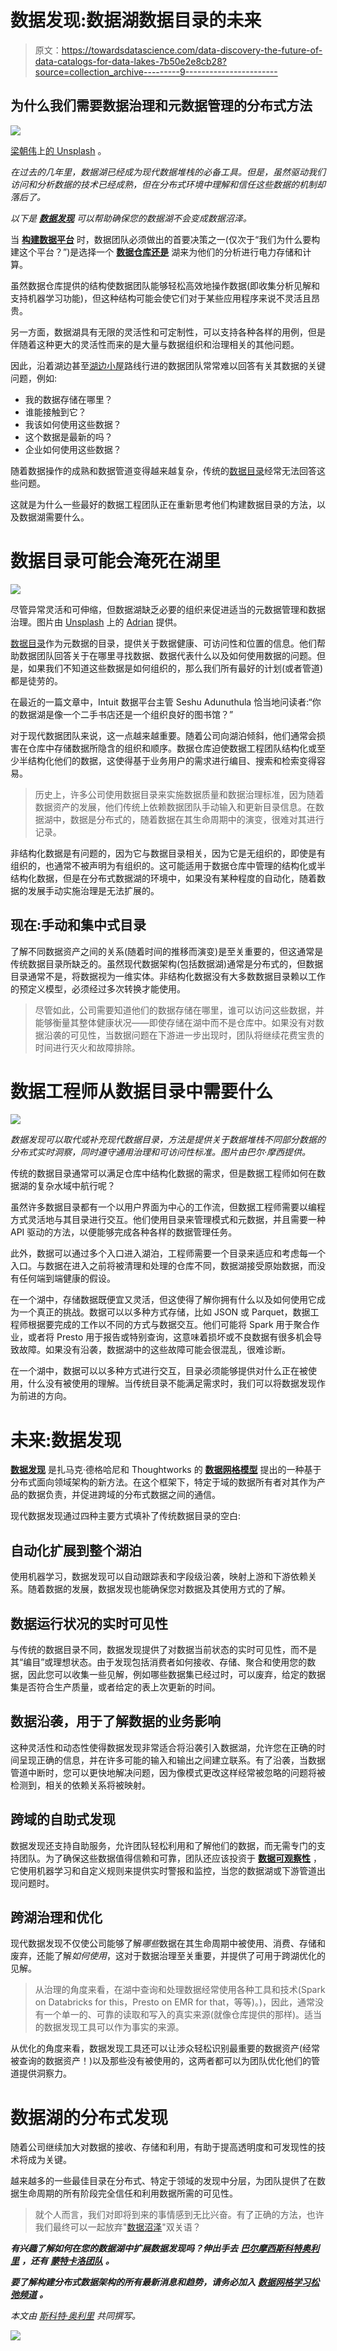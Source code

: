 # 数据发现:数据湖数据目录的未来

> 原文：<https://towardsdatascience.com/data-discovery-the-future-of-data-catalogs-for-data-lakes-7b50e2e8cb28?source=collection_archive---------9----------------------->

## 为什么我们需要数据治理和元数据管理的分布式方法

![](img/79093b16b4a96acca8fd528338fc2ef0.png)

[梁朝伟](https://unsplash.com/photos/D4YrzSwyIEc)上[的 Unsplash](http://www.unsplash.com) 。

*在过去的几年里，数据湖已经成为现代数据堆栈的必备工具。但是，虽然驱动我们访问和分析数据的技术已经成熟，但在分布式环境中理解和信任这些数据的机制却落后了。*

*以下是* [***数据发现***](https://www.montecarlodata.com/data-catalogs-are-dead-long-live-data-discovery/) *可以帮助确保您的数据湖不会变成数据沼泽。*

当 [**构建数据平台**](/how-to-build-your-data-platform-like-a-product-6677e8abe318) 时，数据团队必须做出的首要决策之一(仅次于“我们为什么要构建这个平台？”)是选择一个 [**数据仓库还是**](/how-to-build-your-data-platform-choosing-a-cloud-data-warehouse-3de66862f41c) 湖来为他们的分析进行电力存储和计算。

虽然数据仓库提供的结构使数据团队能够轻松高效地操作数据(即收集分析见解和支持机器学习功能)，但这种结构可能会使它们对于某些应用程序来说不灵活且昂贵。

另一方面，数据湖具有无限的灵活性和可定制性，可以支持各种各样的用例，但是伴随着这种更大的灵活性而来的是大量与数据组织和治理相关的其他问题。

因此，沿着湖边甚至[湖边小屋](https://databricks.com/blog/2020/01/30/what-is-a-data-lakehouse.html)路线行进的数据团队常常难以回答有关其数据的关键问题，例如:

*   我的数据存储在哪里？
*   谁能接触到它？
*   我该如何使用这些数据？
*   这个数据是最新的吗？
*   企业如何使用这些数据？

随着数据操作的成熟和数据管道变得越来越复杂，传统的[数据目录](https://www.montecarlodata.com/what-we-got-wrong-about-data-governance/)经常无法回答这些问题。

这就是为什么一些最好的数据工程团队正在重新思考他们构建数据目录的方法，以及数据湖需要什么。

# 数据目录可能会淹死在湖里

![](img/3de0bc064ef3dadf94f2b9b3ef13db57.png)

尽管异常灵活和可伸缩，但数据湖缺乏必要的组织来促进适当的元数据管理和数据治理。图片由 [Unsplash](http://www.unsplash.com) 上的 [Adrian](https://unsplash.com/photos/_9phetFNNgs) 提供。

[数据目录](https://www.montecarlodata.com/what-we-got-wrong-about-data-governance/)作为元数据的目录，提供关于数据健康、可访问性和位置的信息。他们帮助数据团队回答关于在哪里寻找数据、数据代表什么以及如何使用数据的问题。但是，如果我们不知道这些数据是如何组织的，那么我们所有最好的计划(或者管道)都是徒劳的。

在最近的一篇文章中，Intuit 数据平台主管 Seshu Adunuthula 恰当地问读者:“你的数据湖是像一个二手书店还是一个组织良好的图书馆？”

对于现代数据团队来说，这一点越来越重要。随着公司向湖泊倾斜，他们通常会损害在仓库中存储数据所隐含的组织和顺序。数据仓库迫使数据工程团队结构化或至少半结构化他们的数据，这使得基于业务用户的需求进行编目、搜索和检索变得容易。

> 历史上，许多公司使用数据目录来实施数据质量和数据治理标准，因为随着数据资产的发展，他们传统上依赖数据团队手动输入和更新目录信息。在数据湖中，数据是分布式的，随着数据在其生命周期中的演变，很难对其进行记录。

非结构化数据是有问题的，因为它与数据目录相关，因为它是无组织的，即使是有组织的，也通常不被声明为有组织的。这可能适用于数据仓库中管理的结构化或半结构化数据，但是在分布式数据湖的环境中，如果没有某种程度的自动化，随着数据的发展手动实施治理是无法扩展的。

## 现在:手动和集中式目录

了解不同数据资产之间的关系(随着时间的推移而演变)是至关重要的，但这通常是传统数据目录所缺乏的。虽然现代数据架构(包括数据湖)通常是分布式的，但数据目录通常不是，将数据视为一维实体。非结构化数据没有大多数数据目录赖以工作的预定义模型，必须经过多次转换才能使用。

> 尽管如此，公司需要知道他们的数据存储在哪里，谁可以访问这些数据，并能够衡量其整体健康状况——即使存储在湖中而不是仓库中。如果没有对数据沿袭的可见性，当数据问题在下游进一步出现时，团队将继续花费宝贵的时间进行灭火和故障排除。

# 数据工程师从数据目录中需要什么

![](img/5618300082765b174f11b9f46c613205.png)

*数据发现可以取代或补充现代数据目录，方法是提供关于数据堆栈不同部分数据的分布式实时洞察，同时遵守通用治理和可访问性标准。图片由巴尔·摩西提供。*

传统的数据目录通常可以满足仓库中结构化数据的需求，但是数据工程师如何在数据湖的复杂水域中航行呢？

虽然许多数据目录都有一个以用户界面为中心的工作流，但数据工程师需要以编程方式灵活地与其目录进行交互。他们使用目录来管理模式和元数据，并且需要一种 API 驱动的方法，以便能够完成各种各样的数据管理任务。

此外，数据可以通过多个入口进入湖泊，工程师需要一个目录来适应和考虑每一个入口。与数据在进入之前将被清理和处理的仓库不同，数据湖接受原始数据，而没有任何端到端健康的假设。

在一个湖中，存储数据既便宜又灵活，但这使得了解你拥有什么以及如何使用它成为一个真正的挑战。数据可以以多种方式存储，比如 JSON 或 Parquet，数据工程师根据要完成的工作以不同的方式与数据交互。他们可能将 Spark 用于聚合作业，或者将 Presto 用于报告或特别查询，这意味着损坏或不良数据有很多机会导致故障。如果没有沿袭，数据湖中的这些故障可能会很混乱，很难诊断。

在一个湖中，数据可以以多种方式进行交互，目录必须能够提供对什么正在被使用，什么没有被使用的理解。当传统目录不能满足需求时，我们可以将数据发现作为前进的方向。

# 未来:数据发现

[**数据发现**](https://www.montecarlodata.com/data-catalogs-are-dead-long-live-data-discovery/) 是扎马克·德格哈尼和 Thoughtworks 的 [**数据网格模型**](https://martinfowler.com/articles/data-monolith-to-mesh.html) 提出的一种基于分布式面向领域架构的新方法。在这个框架下，特定于域的数据所有者对其作为产品的数据负责，并促进跨域的分布式数据之间的通信。

现代数据发现通过四种主要方式填补了传统数据目录的空白:

## 自动化扩展到整个湖泊

使用机器学习，数据发现可以自动跟踪表和字段级沿袭，映射上游和下游依赖关系。随着数据的发展，数据发现也能确保您对数据及其使用方式的了解。

## 数据运行状况的实时可见性

与传统的数据目录不同，数据发现提供了对数据当前状态的实时可见性，而不是其“编目”或理想状态。由于发现包括消费者如何接收、存储、聚合和使用您的数据，因此您可以收集一些见解，例如哪些数据集已经过时，可以废弃，给定的数据集是否符合生产质量，或者给定的表上次更新的时间。

## 数据沿袭，用于了解数据的业务影响

这种灵活性和动态性使得数据发现非常适合将沿袭引入数据湖，允许您在正确的时间呈现正确的信息，并在许多可能的输入和输出之间建立联系。有了沿袭，当数据管道中断时，您可以更快地解决问题，因为像模式更改这样经常被忽略的问题将被检测到，相关的依赖关系将被映射。

## 跨域的自助式发现

数据发现还支持自助服务，允许团队轻松利用和了解他们的数据，而无需专门的支持团队。为了确保这些数据值得信赖和可靠，团队还应该投资于 [**数据可观察性**](/how-do-you-prevent-broken-data-pipelines-326f3c6d239e) ，它使用机器学习和自定义规则来提供实时警报和监控，当您的数据湖或下游管道出现问题时。

## 跨湖治理和优化

现代数据发现不仅使公司能够了解*哪些*数据在其生命周期中被使用、消费、存储和废弃，还能了解*如何使用*，这对于数据治理至关重要，并提供了可用于跨湖优化的见解。

> 从治理的角度来看，在湖中查询和处理数据经常使用各种工具和技术(Spark on Databricks for this，Presto on EMR for that，等等)。)，因此，通常没有一个单一的、可靠的读取和写入的真实来源(就像仓库提供的那样)。适当的数据发现工具可以作为事实的来源。

从优化的角度来看，数据发现工具还可以让涉众轻松识别最重要的数据资产(经常被查询的数据资产！)以及那些没有被使用的，这两者都可以为团队优化他们的管道提供洞察力。

# 数据湖的分布式发现

随着公司继续加大对数据的接收、存储和利用，有助于提高透明度和可发现性的技术将成为关键。

越来越多的一些最佳目录在分布式、特定于领域的发现中分层，为团队提供了在数据生命周期的所有阶段完全信任和利用数据所需的可见性。

> 就个人而言，我们对即将到来的事情感到无比兴奋。有了正确的方法，也许我们最终可以一起放弃"[数据沼泽](https://www.dataversity.net/data-lake-vs-data-swamp-leveraging-enterprise-data/#:~:text=A%20Data%20Swamp%2C%20in%20contrast,use%20or%20unusable%20and%20frustrating.)"双关语？

***有兴趣了解如何在您的数据湖中扩展数据发现吗？伸出手去*** [***巴尔摩西***](https://www.linkedin.com/in/barrmoses)*[***斯科特奥利里***](https://www.linkedin.com/in/scott-o-leary-78000a43) ***，还有*** [***蒙特卡洛团队***](http://www.montecarlodata.com) ***。****

****要了解构建分布式数据架构的所有最新消息和趋势，请务必加入*** [***数据网格学习松弛频道***](https://datameshlearning.github.io/intro-to-data-mesh/) ***。****

**本文由* [*斯科特·奥利里*](https://www.linkedin.com/in/scott-o-leary-78000a43/) *共同撰写。**

*![](img/e73c65449550dde556cf3ac10825796a.png)*
